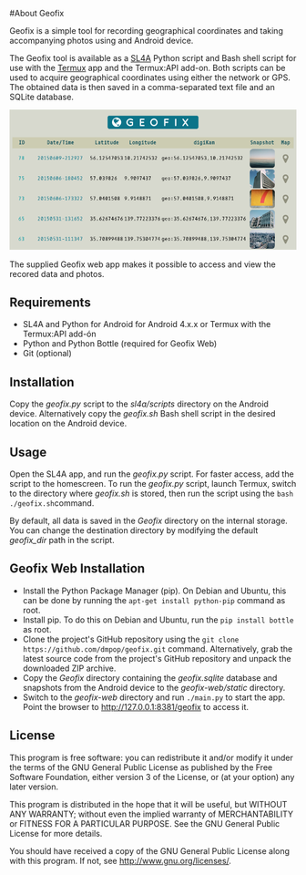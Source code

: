 #About Geofix

Geofix is a simple tool for recording geographical coordinates and taking accompanying photos using and Android device.

The Geofix tool is available as a [SL4A](https://code.google.com/p/android-scripting/) Python script and Bash shell script for use with the [Termux](http://termux.com/) app and the Termux:API add-on. Both scripts can be used to acquire geographical coordinates using either the network or GPS. The obtained data is then saved in a comma-separated text file and an SQLite database.

![](geofix-web/geofix-web.png)

 The supplied Geofix web app makes it possible to access and view the recored data and photos.

## Requirements

- SL4A and Python for Android for Android 4.x.x or Termux with the Termux:API add-ón
- Python and Python Bottle (required for Geofix Web)
- Git (optional)

## Installation

Copy the *geofix.py* script to the *sl4a/scripts* directory on the Android device. Alternatively copy the *geofix.sh* Bash shell script in the desired location on the Android device.

## Usage

Open the SL4A app, and run the *geofix.py* script. For faster access, add the script to the homescreen. To run the *geofix.py* script, launch Termux, switch to the directory where *geofix.sh* is stored, then run the script using the `bash ./geofix.sh`command.

By default, all data is saved in the *Geofix* directory on the internal storage. You can change the destination directory by modifying the default *geofix_dir* path in the script.

## Geofix Web Installation

- Install the Python Package Manager (pip). On Debian and Ubuntu, this can be done by running the `apt-get install python-pip` command as root.
- Install pip. To do this on Debian and Ubuntu, run the `pip install bottle` as root.
- Clone the project's GitHub repository using the `git clone https://github.com/dmpop/geofix.git` command. Alternatively, grab the latest source code from the project's GitHub repository and unpack the downloaded ZIP archive.
- Copy the *Geofix* directory containing the *geofix.sqlite* database and snapshots from the Android device to the *geofix-web/static* directory.
- Switch to the *geofix-web* directory and run `./main.py` to start the app. Point the browser to http://127.0.0.1:8381/geofix to access it.

## License

This program is free software: you can redistribute it and/or modify it under the terms of the GNU General Public License as published by the Free Software Foundation, either version 3 of the License, or (at your option) any later version.

This program is distributed in the hope that it will be useful, but WITHOUT ANY WARRANTY; without even the implied warranty of MERCHANTABILITY or FITNESS FOR A PARTICULAR PURPOSE.  See the GNU General Public License for more details.

You should have received a copy of the GNU General Public License along with this program.  If not, see <http://www.gnu.org/licenses/>.
